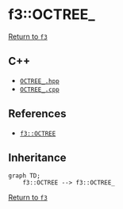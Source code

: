 # f3::OCTREE_

[Return to `f3`](/docs/f3.md)

## C++

- [`OCTREE_.hpp`](/src/f3/OCTREE_.hpp)
- [`OCTREE_.cpp`](/src/f3/OCTREE_.cpp)

## References

- [`f3::OCTREE`](/docs/f3/OCTREE.md)

## Inheritance

```mermaid
graph TD;
    f3::OCTREE --> f3::OCTREE_
```

[Return to `f3`](/docs/f3.md)